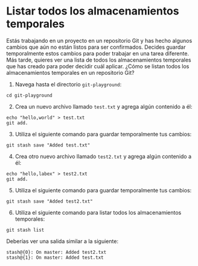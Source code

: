 # Listar todos los almacenamientos temporales

Estás trabajando en un proyecto en un repositorio Git y has hecho algunos cambios que aún no están listos para ser confirmados. Decides guardar temporalmente estos cambios para poder trabajar en una tarea diferente. Más tarde, quieres ver una lista de todos los almacenamientos temporales que has creado para poder decidir cuál aplicar. ¿Cómo se listan todos los almacenamientos temporales en un repositorio Git?

1. Navega hasta el directorio `git-playground`:

```
cd git-playground
```

2. Crea un nuevo archivo llamado `test.txt` y agrega algún contenido a él:

```
echo "hello,world" > test.txt
git add.
```

3. Utiliza el siguiente comando para guardar temporalmente tus cambios:

```
git stash save "Added test.txt"
```

4. Crea otro nuevo archivo llamado `test2.txt` y agrega algún contenido a él:

```
echo "hello,labex" > test2.txt
git add.
```

5. Utiliza el siguiente comando para guardar temporalmente tus cambios:

```
git stash save "Added test2.txt"
```

6. Utiliza el siguiente comando para listar todos los almacenamientos temporales:

```
git stash list
```

Deberías ver una salida similar a la siguiente:

```
stash@{0}: On master: Added test2.txt
stash@{1}: On master: Added test.txt
```
